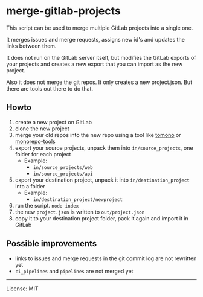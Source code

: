 # merge-gitlab-projects
This script can be used to merge multiple GitLab projects into a single one.

It merges issues and merge requests, assigns new id's and updates the links between them.

It does not run on the GitLab server itself, but modifies the GitLab exports of your projects and creates a new export that you can import as the new project.

Also it does not merge the git repos. It only creates a new project.json. But there are tools out there to do that.

## Howto
1. create a new project on GitLab
1. clone the new project
1. merge your old repos into the new repo using a tool like [tomono](https://github.com/unravelin/tomono) or [monorepo-tools](https://github.com/shopsys/monorepo-tools)
1. export your source projects, unpack them into `in/source_projects`, one folder for each project
   - Example:
      - `in/source_projects/web`
      - `in/source_projects/api`
1. export your destination project, unpack it into `in/destination_project` into a folder
   - Example:
      - `in/destination_project/newproject`
1. run the script. ```node index```
1. the new `project.json` is written to `out/project.json`
1. copy it to your destination project folder, pack it again and import it in GitLab

## Possible improvements
- links to issues and merge requests in the git commit log are not rewritten yet
- `ci_pipelines` and `pipelines` are not merged yet

---

License: MIT

